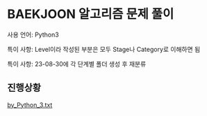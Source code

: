 # BAEKJOON 알고리즘 문제 풀이
사용 언어: Python3

특이 사항: Level이라 작성된 부분은 모두 Stage나 Category로 이해하면 됨

특이 사항: 23-08-30에 각 단계별 폴더 생성 후 재분류

## 진행상황
[by_Python_3.txt](https://github.com/HSK021843/Baekjoon_problem_solving/blob/main/by_Python_3.txt)